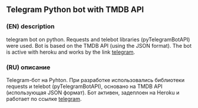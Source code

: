 ## Telegram Python bot with TMDB API
### (EN) description
telegram bot on python. Requests and telebot libraries (pyTelegramBotAPI) were used. Bot is based on the TMDB API (using the JSON format). The bot is active with heroku and works by the link [telegram](https://t.me/TMDb_studying_bot).
### (RU) описание
Telegram-бот на Pyhton. При разработке использовались библиотеки requests и telebot (pyTelegramBotAPI), основано на TMDB API (использующая JSON формат). Бот активен, задеплоен на Heroku и работает по ссылке [telegram](https://t.me/TMDb_studying_bot).
